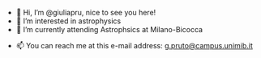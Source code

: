 - 👋 Hi, I’m @giuliapru, nice to see you here!
- 👀 I’m interested in astrophysics
- 🌱 I’m currently attending Astrophsics at Milano-Bicocca
<!--- - 💞️ I’m looking to collaborate with a passionate team on high redshift data or cosmological simulations--->
- 📫 You can reach me at this e-mail address: g.pruto@campus.unimib.it

<!---
giuliapru/giuliapru is a ✨ special ✨ repository because its `README.md` (this file) appears on your GitHub profile.
You can click the Preview link to take a look at your changes.
--->
